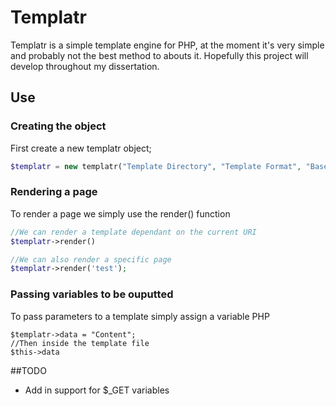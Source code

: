 # Templatr


Templatr is a simple template engine for PHP, at the moment it's very simple and probably not the best method to abouts it. Hopefully this project will develop throughout my dissertation. 

## Use

### Creating the object

First create a new templatr object;

```PHP
$templatr = new templatr("Template Directory", "Template Format", "Base Path");
```

### Rendering a page

To render a page we simply use the render() function

```PHP
//We can render a template dependant on the current URI
$templatr->render()

//We can also render a specific page
$templatr->render('test');
```

### Passing variables to be ouputted

To pass parameters to a template simply assign a variable
PHP
```
$templatr->data = "Content";
//Then inside the template file
$this->data
```


##TODO

- Add in support for $_GET variables